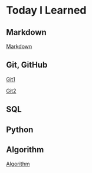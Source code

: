 # Today I Learned

## Markdown

[Markdown](./git_class/Markdown_study.md)

## Git, GitHub

[Git1](./git_class/Git_base.md)

[Git2](./git_class/Git_study.md)

## SQL

## Python

## Algorithm

[Algorithm](./online_class/mlp_algorithm.md)
